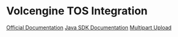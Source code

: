 # Volcengine TOS Integration

[Official Documentation](https://www.volcengine.com/docs/6349/74836)
[Java SDK Documentation](https://www.volcengine.com/docs/6349/79895)
[Multipart Upload](https://www.volcengine.com/docs/6349/79922)

